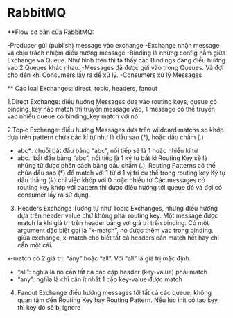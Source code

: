 # RabbitMQ

**Flow cơ bản của RabbitMQ:

-Producer gửi (publish) message vào exchange
-Exchange nhận message và chịu trách nhiệm điều hướng message
-Binding là những config nằm giữa Exchange và Queue. Như hình trên thì ta thấy các Bindings đang điều hướng vào 2 Queues khác nhau.
-Messages đã được gửi vào trong Queues. Và đợi cho đến khi Consumers lấy ra để xử lý.
-Consumers xử lý Messages

** Các loại Exchanges: direct, topic, headers, fanout 

1.Direct Exchange: 
điều hướng Messages dựa vào routing keys, queue có binding_key nào match thì truyền message vào, 1 message có thể truyền vào nhiều queue có binding_key match với nó

2.Topic Exchange:
điều hướng Messages dựa trên wildcard matchs:so khớp dựa trên pattern chứa các kí tự như là dấu sao (*), hoặc dấu chấm (.)
- abc*: chuỗi bắt đầu bằng “abc”, nối tiếp sẽ là 1 hoặc nhiều kí tự
- abc.: bắt đầu bằng “abc”, nối tiếp là 1 ký tự bất kì
Routing Key sẽ là những từ được phân cách bằng dấu chấm (.), Routing Patterns có thể chứa dấu sao (*) để match với 1 từ ở 1 vị trí cụ thể trong routing key
Ký tự dấu thăng (#) chỉ việc khớp với 0 hoặc nhiều từ
Các messages có routing key khớp với pattern thì được điều hướng tới queue đó và đợi có consumer lấy ra sử dụng.

3. Headers Exchange
Tương tự như Topic Exchanges, nhưng điều hướng dựa trên header value chứ không phải routing key. 
Một message được match là khi giá trị trên header bằng với giá trị trên binding.
Có một argument đặc biệt gọi là “x-match”, nó được thêm vào trong binding, giữa exchange, x-match cho biết tất cả headers cần match hết hay chỉ cần một cái. 

x-match có 2 giá trị: “any” hoặc “all”. Với “all” là giá trị mặc định.
- “all”: nghĩa là nó cần tất cả các cặp header (key-value) phải match
- “any”: nghĩa là chỉ cần ít nhất 1 cặp key-value được match

4. Fanout Exchange
điều hướng messages tới tất cả các queue, không quan tâm đến Routing Key hay Routing Pattern.
Nếu lúc init có tạo key, thì key đó sẽ bị ignore
